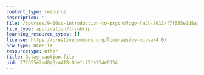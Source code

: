 ```yaml
---
content_type: resource
description: ''
file: /courses/9-00sc-introduction-to-psychology-fall-2011/f7f655e2d8a0a4f80def75fe954e0354_Vko17una2Zw.srt
file_type: application/x-subrip
learning_resource_types: []
license: https://creativecommons.org/licenses/by-nc-sa/4.0/
ocw_type: OCWFile
resourcetype: Other
title: 3play caption file
uid: f7f655e2-d8a0-a4f8-0def-75fe954e0354
---
```

